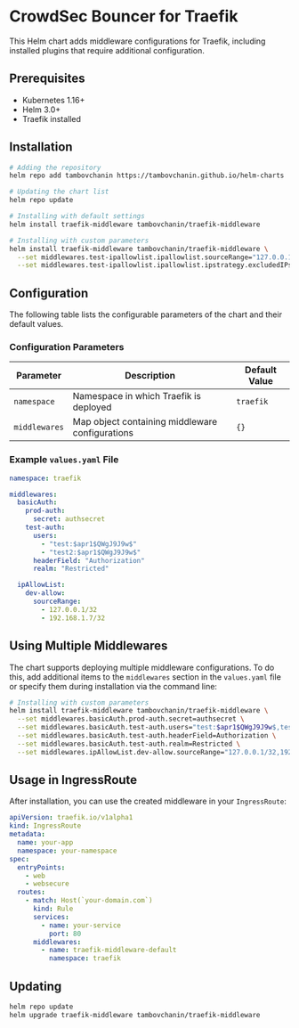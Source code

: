 # CrowdSec Bouncer for Traefik

This Helm chart adds middleware configurations for Traefik, including installed plugins that require additional configuration.

## Prerequisites

- Kubernetes 1.16+
- Helm 3.0+
- Traefik installed

## Installation

```bash
# Adding the repository
helm repo add tambovchanin https://tambovchanin.github.io/helm-charts

# Updating the chart list
helm repo update

# Installing with default settings
helm install traefik-middleware tambovchanin/traefik-middleware

# Installing with custom parameters
helm install traefik-middleware tambovchanin/traefik-middleware \
  --set middlewares.test-ipallowlist.ipallowlist.sourceRange="127.0.0.1/32,192.168.1.0/24" \
  --set middlewares.test-ipallowlist.ipallowlist.ipstrategy.excludedIPs="127.0.0.1/32,192.168.1.7"
```

## Configuration

The following table lists the configurable parameters of the chart and their default values.

### Configuration Parameters
| Parameter         | Description                                                   | Default Value |
|------------------|---------------------------------------------------------------|--------------|
| `namespace`      | Namespace in which Traefik is deployed                        | `traefik`    |
| `middlewares`    | Map object containing middleware configurations               | `{}`         |

### Example `values.yaml` File

```yaml
namespace: traefik

middlewares:
  basicAuth:
    prod-auth:
      secret: authsecret
    test-auth:
      users:
        - "test:$apr1$QWgJ9J9w$"
        - "test2:$apr1$QWgJ9J9w$"
      headerField: "Authorization"
      realm: "Restricted"

  ipAllowList:
    dev-allow:
      sourceRange:
        - 127.0.0.1/32
        - 192.168.1.7/32
```

## Using Multiple Middlewares

The chart supports deploying multiple middleware configurations. To do this, add additional items to the `middlewares` section in the `values.yaml` file or specify them during installation via the command line:

```bash
# Installing with custom parameters
helm install traefik-middleware tambovchanin/traefik-middleware \
  --set middlewares.basicAuth.prod-auth.secret=authsecret \
  --set middlewares.basicAuth.test-auth.users="test:$apr1$QWgJ9J9w$,test2:$apr1$QWgJ9J9w$" \
  --set middlewares.basicAuth.test-auth.headerField=Authorization \
  --set middlewares.basicAuth.test-auth.realm=Restricted \
  --set middlewares.ipAllowList.dev-allow.sourceRange="127.0.0.1/32,192.168.1.0/24"
```

## Usage in IngressRoute

After installation, you can use the created middleware in your `IngressRoute`:

```yaml
apiVersion: traefik.io/v1alpha1
kind: IngressRoute
metadata:
  name: your-app
  namespace: your-namespace
spec:
  entryPoints:
    - web
    - websecure
  routes:
    - match: Host(`your-domain.com`)
      kind: Rule
      services:
        - name: your-service
          port: 80
      middlewares:
        - name: traefik-middleware-default
          namespace: traefik
```

## Updating

```bash
helm repo update
helm upgrade traefik-middleware tambovchanin/traefik-middleware
```


